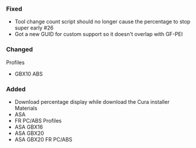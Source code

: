 ### Fixed
- Tool change count script should no longer cause the percentage to stop super early #26
- Got a new GUID for custom support so it doesn't overlap with GF-PEI

### Changed
Profiles
- GBX10 ABS

### Added
- Download percentage display while download the Cura installer
Materials
- ASA
- FR PC/ABS
Profiles
- ASA GBX16
- ASA GBX20
- ASA GBX20 FR PC/ABS